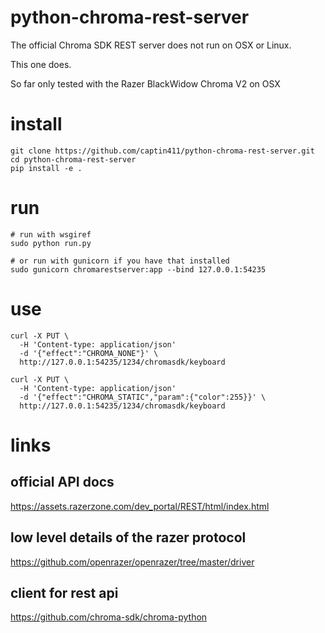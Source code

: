 # python-chroma-rest-server

The official Chroma SDK REST server does not run on OSX or Linux.

This one does.

So far only tested with the Razer BlackWidow Chroma V2 on OSX

# install

```
git clone https://github.com/captin411/python-chroma-rest-server.git
cd python-chroma-rest-server
pip install -e .
```

# run

```
# run with wsgiref
sudo python run.py

# or run with gunicorn if you have that installed
sudo gunicorn chromarestserver:app --bind 127.0.0.1:54235
```

# use

```
curl -X PUT \
  -H 'Content-type: application/json'
  -d '{"effect":"CHROMA_NONE"}' \
  http://127.0.0.1:54235/1234/chromasdk/keyboard

curl -X PUT \
  -H 'Content-type: application/json'
  -d '{"effect":"CHROMA_STATIC","param":{"color":255}}' \
  http://127.0.0.1:54235/1234/chromasdk/keyboard
```

# links

## official API docs

https://assets.razerzone.com/dev_portal/REST/html/index.html

## low level details of the razer protocol

https://github.com/openrazer/openrazer/tree/master/driver

## client for rest api

https://github.com/chroma-sdk/chroma-python
